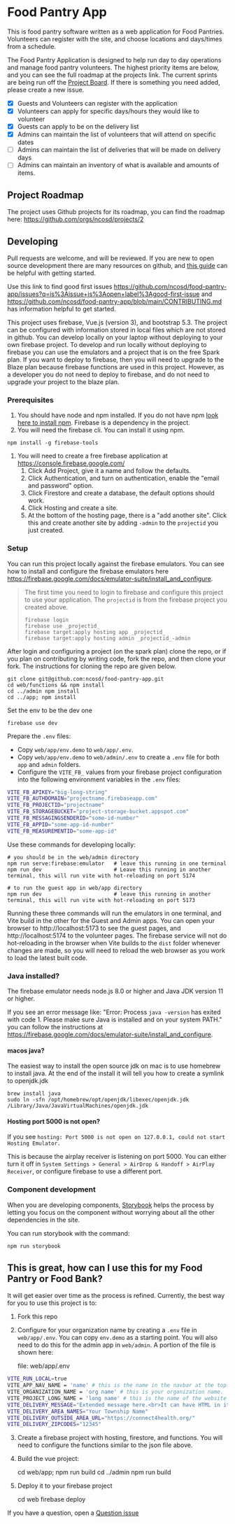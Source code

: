 # Food Pantry App
This is food pantry software written as a web application for Food Pantries.  Volunteers can register with the site, and choose locations and days/times from a schedule.

The Food Pantry Application is designed to help run day to day operations and manage food pantry volunteers.  The highest priority items are below, and you can see the full roadmap at the projects link.  The current sprints are being run off the [Project Board](https://github.com/orgs/ncosd/projects/2/views/1).  If there is something you need added, please create a new issue.

* [X] Guests and Volunteers can register with the application
* [X] Volunteers can apply for specific days/hours they would like to volunteer
* [X] Guests can apply to be on the delivery list
* [X] Admins can maintain the list of volunteers that will attend on specific dates
* [ ] Admins can maintain the list of deliveries that will be made on delivery days
* [ ] Admins can maintain an inventory of what is available and amounts of items.

## Project Roadmap
The project uses Github projects for its roadmap, you can find the roadmap here: https://github.com/orgs/ncosd/projects/2

## Developing
Pull requests are welcome, and will be reviewed.   If you are new to open source development there are many resources on github, and [this guide](https://github.com/freeCodeCamp/how-to-contribute-to-open-source) can be helpful with getting started.

Use this link to find good first issues https://github.com/ncosd/food-pantry-app/issues?q=is%3Aissue+is%3Aopen+label%3Agood-first-issue and https://github.com/ncosd/food-pantry-app/blob/main/CONTRIBUTING.md has information helpful to get started.

This project uses firebase, Vue.js (version 3), and bootstrap 5.3.  The project can be configured with information stored in local files which are not stored in github.  You can develop locally on your laptop without deploying to your own firebase project.  To develop and run locally without deploying to firebase you can use the emulators and a project that is on the free Spark plan.  If you want to deploy to firebase, then you will need to upgrade to the Blaze plan because firebase functions are used in this project.  However, as a developer you do not need to deploy to firebase, and do not need to upgrade your project to the blaze plan.

### Prerequisites
1. You should have node and npm installed.  If you do not have npm [look here to install npm](https://www.npmjs.com/get-npm).  Firebase is a dependency in the project.
1. You will need the firebase cli.  You can install it using npm.
```shell
npm install -g firebase-tools
```
1. You will need to create a free firebase application at https://console.firebase.google.com/
   1. Click Add Project, give it a name and follow the defaults.
   1. Click Authentication, and turn on authentication, enable the "email and password" option.
   1. Click Firestore and create a database, the default options should work.
   1. Click Hosting and create a site.
   1. At the bottom of the hosting page, there is a "add another site".  Click this and create another site by adding `-admin` to the `projectid` you just created.

### Setup
You can run this project locally against the firebase emulators.  You can see how to install and configure the firebase emulators here https://firebase.google.com/docs/emulator-suite/install_and_configure.

> The first time you need to login to firebase and configure this project to use your application.  The `projectid` is from the firebase project you created above.
>
>     firebase login
>     firebase use _projectid_
>     firebase target:apply hosting app _projectid_
>     firebase target:apply hosting admin _projectid_-admin

After login and configuring a project (on the spark plan) clone the repo, or if you plan on contributing by writing code, fork the repo, and then clone your fork.  The instructions for cloning the repo are given below.

    git clone git@github.com:ncosd/food-pantry-app.git
    cd web/functions && npm install
    cd ../admin npm install
    cd ../app; npm install

Set the env to be the dev one

    firebase use dev

Prepare the `.env` files:
- Copy `web/app/env.demo` to `web/app/.env`.
- Copy `web/app/env.demo` to `web/admin/.env` to create a `.env` file for both `app` and `admin` folders.
- Configure the `VITE_FB_` values from your firebase project configuration into the following environment variables in the `.env` files:
```sh
VITE_FB_APIKEY="big-long-string"
VITE_FB_AUTHDOMAIN="projectname.firebaseapp.com"
VITE_FB_PROJECTID="projectname"
VITE_FB_STORAGEBUCKET="project-storage-bucket.appspot.com"
VITE_FB_MESSAGINGSENDERID="some-id-number"
VITE_FB_APPID="some-app-id-number"
VITE_FB_MEASUREMENTID="some-app-id"
```

Use these commands for developing locally:

    # you should be in the web/admin directory
    npm run serve:firebase:emulator   # leave this running in one terminal
    npm run dev                       # Leave this running in another terminal, this will run vite with hot-reloading on port 5174

    # to run the guest app in web/app directory
    npm run dev                       # leave this running in another terminal, this will run vite with hot-reloading on port 5173


Running these three commands will run the emulators in one terminal, and Vite build in the other for the Guest and Admin apps.  You can open your browser to http://localhost:5173 to see the guest pages, and http://localhost:5174 to the volunteer pages.  The firebase service will not do hot-reloading in the browser when Vite builds to the `dist` folder whenever changes are made, so you will need to reload the web browser as you work to load the latest built code.

### Java installed?
The firebase emulator needs node.js 8.0 or higher and Java JDK version 11 or higher.

If you see an error message like: "Error: Process `java -version` has exited with code 1. Please make sure Java is installed and on your system PATH."
you can follow the instructions at https://firebase.google.com/docs/emulator-suite/install_and_configure.

#### macos java?
The easiest way to install the open source jdk on mac is to use homebrew to install java.  At the end of the install it will tell you how to create a symlink to openjdk.jdk
```shell
brew install java
sudo ln -sfn /opt/homebrew/opt/openjdk/libexec/openjdk.jdk /Library/Java/JavaVirtualMachines/openjdk.jdk
```

#### Hosting port 5000 is not open?
If you see `hosting: Port 5000 is not open on 127.0.0.1, could not start Hosting Emulator.`

This is because the airplay receiver is listening on port 5000.  You can either turn it off in `System Settings > General > AirDrop & Handoff > AirPlay Receiver`, or configure firebase to use a different port.

### Component development
When you are developing components, [Storybook](https://storybook.js.org/) helps the process by letting you focus on the component without worrying about all the other dependencies in the site.

You can run storybook with the command:

```sh
npm run storybook
```

## This is great, how can I use this for my Food Pantry or Food Bank?
It will get easier over time as the process is refined.   Currently, the best way for you to use this project is to:

1. Fork this repo
2. Configure for your organization name by creating a `.env` file in `web/app/.env`.  You can copy `env.demo` as a starting point.  You will also need to do this for the admin app in `web/admin`.  A portion of the file is shown here:

    file: web/app/.env
```sh
VITE_RUN_LOCAL=true
VITE_APP_NAV_NAME = 'name' # this is the name in the navbar at the top.
VITE_ORGANIZATION_NAME = 'org name' # this is your organization name.
VITE_PROJECT_LONG_NAME = 'long name' # this is the name of the website you are going to deploy.  Usually a long version of you Project Name.
VITE_DELIVERY_MESSAGE="Extended message here.<br>It can have HTML in it."
VITE_DELIVERY_AREA_NAMES="Your Township Name"
VITE_DELIVERY_OUTSIDE_AREA_URL="https://connect4health.org/"
VITE_DELIVERY_ZIPCODES="12345"
```

3. Create a firebase project with hosting, firestore, and functions.  You will need to configure the functions similar to the json file above.
4. Build the vue project:

    cd web/app;
    npm run build
    cd ../admin
    npm run build

5. Deploy it to your firebase project

   cd web
   firebase deploy

If you have a question, open a [Question issue](https://github.com/ncosd/food-pantry-app/issues/new?assignees=&labels=question&template=question.md&title=%5BQ%5D+)
